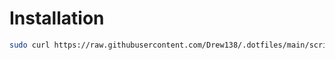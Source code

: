 # Installation

```bash
sudo curl https://raw.githubusercontent.com/Drew138/.dotfiles/main/scripts/install.sh | bash
```
